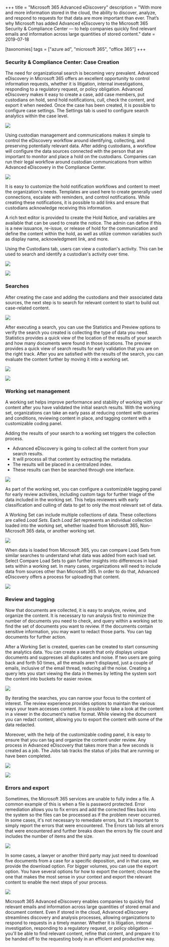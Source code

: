 +++
title = "Microsoft 365 Advanced eDiscovery"
description = "With more and more information stored in the cloud, the ability to discover, analyze, and respond to requests for that data are more important than ever. That’s why Microsoft has added Advanced eDiscovery to the Microsoft 365 Security & Compliance Center — to help companies quickly find relevant emails and information across large quantities of stored content."
date = 2019-07-18

[taxonomies]
tags = ["azure ad", "microsoft 365", "office 365"]
+++

### Security & Compliance Center: Case Creation

The need for organizational search is becoming very prevalent. Advanced
eDiscovery in Microsoft 365 offers an excellent opportunity to control
information requests, whether it is litigation, internal investigations,
responding to a regulatory request, or policy obligation. Advanced
eDiscovery makes it easy to create a case, add case members, put
custodians on hold, send hold notifications, cull, check the content, and
export it when needed. Once the case has been created, it is possible to
configure case settings. The Settings tab is used to configure search
analytics within the case level.

![](https://o365hq.com/images/463.png)

Using custodian management and communications makes it simple to control
the eDiscovery workflow around identifying, collecting, and preserving
potentially relevant data. After adding custodians, a workflow will
configure the data sources connected with the person that are important
to monitor and place a hold on the custodians. Companies can run their
legal workflow around custodian communications from within Advanced
eDiscovery in the Compliance Center.

![](https://o365hq.com/images/468.png)

It is easy to customize the hold notification workflows and content to
meet the organization's needs. Templates are used here to create
generally used connections, escalate with reminders, and control
notifications. While creating these notifications, it is possible to add
links and ensure that custodians acknowledge receiving this information.

A rich text editor is provided to create the Hold Notice, and variables
are available that can be used to create the notice. The admin can
define if this is a new issuance, re-issue, or release of hold for the
communication and define the content within the hold, as well as utilize
common variables such as display name, acknowledgment link, and more.

Using the Custodians tab, users can view a custodian's activity. This
can be used to search and identify a custodian's activity over time.

![](https://o365hq.com/images/466.png)

![](https://o365hq.com/images/465.png)

### Searches

After creating the case and adding the custodians and their associated data
sources, the next step is to search for relevant content to start to
build out case-related content.

![](https://o365hq.com/images/471.png)

After executing a search, you can use the Statistics and Preview options to
verify the search you created is collecting the type of data you need.
Statistics provides a quick view of the location of the results of your
search and how many documents were found in those locations. The preview
provides a quick view of search results for early validation that you
are on the right track. After you are satisfied with the results of the
search, you can evaluate the content further by moving it into a working
set.

![](https://o365hq.com/images/467.png)

![](https://o365hq.com/images/464.png)

### Working set management

A working set helps improve performance and stability of working with
your content after you have validated the initial search results. With
the working set, organizations can take an early pass at reducing
content with queries and conditions, reviewing content in place, and
tagging content with a customizable coding panel.

Adding the results of your search to a working set triggers the
collection process.

-   Advanced eDiscovery is going to collect all the content from your
    search results.
-   It will process all that content by extracting the metadata.
-   The results will be placed in a centralized index.
-   These results can then be searched through one interface.

![](https://o365hq.com/images/470.png)

As part of the working set, you can configure a customizable tagging
panel for early review activities, including custom tags for further
triage of the data included in the working set. This helps reviewers
with early classification and culling of data to get to only the most
relevant set of data.

A Working Set can include multiple collections of data. These
collections are called *Load Sets*. Each *Load Set* represents an
individual collection loaded into the working set, whether loaded from
Microsoft 365, Non-Microsoft 365 data, or another working set.

![](https://o365hq.com/images/469.png)

When data is loaded from Microsoft 365, you can compare Load Sets from
similar searches to understand what data was added from each load set.
Select Compare Load Sets to gain further insights into differences in
load sets within a working set. In many cases, organizations will need
to include data from sources other than Microsoft 365. In order to do that,
Advanced eDiscovery offers a process for uploading that content.

![](https://o365hq.com/images/472.png)

### Review and tagging

Now that documents are collected, it is easy to analyze, review, and
organize the content. It is necessary to run analysis first to minimize
the number of documents you need to check, and query within a working
set to find the set of documents you want to review. If the documents
contain sensitive information, you may want to redact those parts. You
can tag documents for further action.

After a Working Set is created, queries can be created to start
consuming the analytics data. You can create a search that only displays
unique documents and suppresses all duplicates and noise. If two users
are going back and forth 50 times, all the emails aren't displayed, just
a couple of emails, inclusive of the email thread, reducing all the
noise. Creating a query lets you start viewing the data in themes by
letting the system sort the content into buckets for easier review.

![](https://o365hq.com/images/473.png)

By iterating the searches, you can narrow your focus to the content of
interest. The review experience provides options to maintain the various
ways your team accesses content. It is possible to take a look at the
content in a viewer in the document's native format. While viewing the
document you can redact content, allowing you to export the content with
some of the data redacted.

Moreover, with the help of the customizable coding panel, it is easy to
ensure that you can tag and organize the content under review. Any
process in Advanced eDiscovery that takes more than a few seconds is
created as a job. The Jobs tab tracks the status of jobs that are
running or have been completed.

![](https://o365hq.com/images/474.png)

![](https://o365hq.com/images/475.png)

### Errors and export

Sometimes, the Microsoft 365 services are unable to fully index a file. A
common example of this is when a file is password protected. Error
remediation allows you to fix errors and add the corrected files back
into the system so the files can be processed as if the problem never
occurred. In some cases, it's not necessary to remediate errors, but it's
important to simply report the errors that were encountered. The Errors
tab lists all errors that were encountered and further breaks down the
errors by file count and includes the number of items and the size.

![](https://o365hq.com/images/476.png)

In some cases, a lawyer or another third party may just need to download
five documents from a case for a specific deposition, and in that case,
we provide the download option. For bigger volumes, you can use the
export option. You have several options for how to export the content;
choose the one that makes the most sense in your context and export the
relevant content to enable the next steps of your process.

![](https://o365hq.com/images/477.png)

Microsoft 365 Advanced eDiscovery enables companies to quickly find relevant
emails and information across large quantities of stored email and
document content. Even if stored in the cloud, Advanced eDiscovery
streamlines discovery and analysis processes, allowing organizations to
respond to requests in a timely manner. Whether it is litigation,
internal investigation, responding to a regulatory request, or policy
obligation -- you'll be able to find relevant content, refine that
content, and prepare it to be handed off to the requesting body in an
efficient and productive way.
